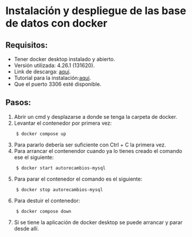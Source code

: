 # Instalación y despliegue de las base de datos con docker

## Requisitos:
- Tener docker desktop instalado y abierto.
- Versión utilizada: 4.26.1 (131620).
- Link de descarga: [aqui](https://www.docker.com/products/docker-desktop/).
- Tutorial para la instalación:[aqui](https://docs.docker.com/desktop/install/windows-install/).
- Que el puerto 3306 esté disponible.

## Pasos:
 1. Abrir un cmd y desplazarse a donde se tenga la carpeta de docker.
 2. Levantar el contenedor por primera vez:
```
    $ docker compose up 
```    
3. Para pararlo debería ser suficiente con Ctrl + C la primera vez.
4. Para arrancar el contenendor cuando ya lo tienes creado el comando ese el siguiente:
```
    $ docker start autorecambios-mysql
```  
5. Para parar el contenedor el comando es el siguiente:
```
    $ docker stop autorecambios-mysql
```
6. Para destuir el contenedor:
```
    $ docker compose down
```
7. Si se tiene la aplicación de docker desktop se puede arrancar y parar desde allí.

